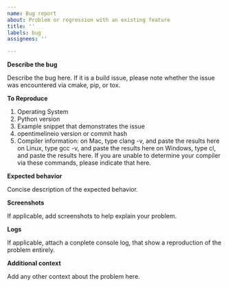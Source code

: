 ```yaml
---
name: Bug report
about: Problem or regression with an existing feature
title: ''
labels: bug
assignees: ''

---
```


**Describe the bug**

Describe the bug here. If it is a build issue, please note whether the issue was encountered via cmake, pip, or tox.

**To Reproduce**

1. Operating System
2. Python version
3. Example snippet that demonstrates the issue
4. opentimelineio version or commit hash
5. Compiler information:
    on Mac, type clang -v, and paste the results here
    on Linux, type gcc -v, and paste the results here
    on Windows, type cl, and paste the results here.
    If you are unable to determine your compiler via these commands, please indicate that here.

**Expected behavior**

Concise description of the expected behavior.

**Screenshots**

If applicable, add screenshots to help explain your problem.

**Logs**

If applicable, attach a conplete console log, that show a reproduction of the problem entirely.

**Additional context**

Add any other context about the problem here.

